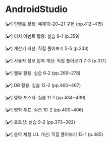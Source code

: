 # AndroidStudio

[✔️] 인텐트 활용: 예제10-20~21 구현 (pp.412~415)

[✔️] 터치 이벤트 활용: 실습 9-1 (p.359)

[✔️] 계산기 개선: 직접 풀어보기 5-5 (p.233)

[✔️] 사용자 정보 입력 개선: 직접 풀어보기 7-3 (p.317)

[✔️] 웹뷰 활용: 실습 6-2 (pp.269~278)

[✔️] DB 활용: 실습 12-2 (pp.460~467)

[✔️] 영화 포스터: 실습 11-1 (pp.434~439)

[✔️] 명화 투표: 실습 10-2 (pp.400~406)

[✔️] 포토샵: 실습 9-2 (pp.373~382)

[✔️] 음악 재생 U.I. 개선: 직접 풀어보기 13-1 (p.485)
